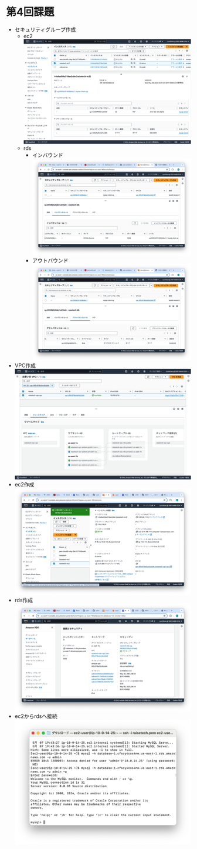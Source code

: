 # 第4回課題
- セキュリティグループ作成
  - ec2
  ![ec2SG](images/lecture04/ec2SG.png)
  - rds
    - インバウンド
    ![rdsSG](images/lecture04/DB_sg_inbound.png)
    - アウトバウンド
    ![rdsSG](images/lecture04/DB_sg_outbound.png)
- VPC作成
  ![vpc](images/lecture04/vpc.png)
- ec2作成
  ![ec2](images/lecture04/ec2.png)
- rds作成
  ![rds](images/lecture04/rds.png)
- ec2からrdsへ接続
  ![connectToRDSFromEC2](images/lecture04/connectToRDSFromEC2.png)
